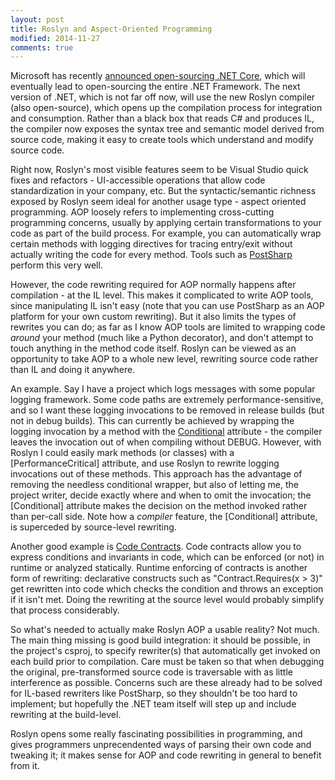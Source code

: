 ```yaml
---
layout: post
title: Roslyn and Aspect-Oriented Programming
modified: 2014-11-27
comments: true
---
```


Microsoft has recently [announced open-sourcing .NET Core](http://blogs.msdn.com/b/dotnet/archive/2014/11/12/net-core-is-open-source.aspx),
which will eventually lead to open-sourcing the entire .NET Framework. The next version of .NET, which is not far off now, will use the new
Roslyn compiler (also open-source), which opens up the compilation process for integration and consumption. Rather than a black box that
reads C# and produces IL, the compiler now exposes the syntax tree and semantic model derived from source code, making it easy to create
tools which understand and modify source code.

Right now, Roslyn's most visible features seem to be Visual Studio quick fixes and refactors - UI-accessible operations that allow code
standardization in your company, etc. But the syntactic/semantic richness exposed by Roslyn seem ideal for another usage type - aspect
oriented programming. AOP loosely refers to implementing cross-cutting programming concerns, usually by applying certain transformations
to your code as part of the build process. For example, you can automatically wrap certain methods with logging directives for tracing
entry/exit without actually writing the code for every method. Tools such as [PostSharp](http://www.postsharp.net/) perform this very well.

However, the code rewriting required for AOP normally happens after compilation - at the IL level. This makes it complicated to write AOP
tools, since manipulating IL isn't easy (note that you can use PostSharp as an AOP platform for your own custom rewriting). But it also
limits the types of rewrites you can do; as far as I know AOP tools are limited to wrapping code *around* your method (much like a Python
decorator), and don't attempt to touch anything in the method code itself. Roslyn can be viewed as an opportunity to take AOP to a whole
new level, rewriting source code rather than IL and doing it anywhere.

An example. Say I have a project which logs messages with some popular logging framework. Some code paths are extremely
performance-sensitive, and so I want these logging invocations to be removed in release builds (but not in debug builds). This can
currently be achieved by wrapping the logging invocation by a method with the
[Conditional](http://msdn.microsoft.com/en-us/library/system.diagnostics.conditionalattribute%28v=vs.110%29.aspx) attribute - the compiler
leaves the invocation out of when compiling without DEBUG. However, with Roslyn I could easily mark methods (or classes) with a
[PerformanceCritical] attribute, and use Roslyn to rewrite logging invocations out of these methods. This approach has the advantage of
removing the needless conditional wrapper, but also of letting me, the project writer, decide exactly where and when to omit the
invocation; the [Conditional] attribute makes the decision on the method invoked rather than per-call side. Note how a *compiler* feature,
the [Conditional] attribute, is superceded by source-level rewriting.

Another good example is [Code Contracts](http://research.microsoft.com/en-us/projects/contracts/). Code contracts allow you to express
conditions and invariants in code, which can be enforced (or not) in runtime or analyzed statically. Runtime enforcing of contracts is
another form of rewriting: declarative constructs such as "Contract.Requires(x > 3)" get rewritten into code which checks the condition
and throws an exception if it isn't met. Doing the rewriting at the source level would probably simplify that process considerably.

So what's needed to actually make Roslyn AOP a usable reality? Not much. The main thing missing is good build integration: it should be
possible, in the project's csproj, to specify rewriter(s) that automatically get invoked on each build prior to compilation. Care must
be taken so that when debugging the original, pre-transformed source code is traversable with as little interference as possible. Concerns
such are these already had to be solved for IL-based rewriters like PostSharp, so they shouldn't be too hard to implement; but hopefully
the .NET team itself will step up and include rewriting at the build-level.

Roslyn opens some really fascinating possibilities in programming, and gives programmers unprecendented ways of parsing their own code
and tweaking it; it makes sense for AOP and code rewriting in general to benefit from it.
